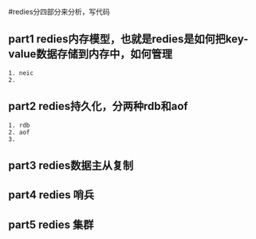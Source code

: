 
#redies分四部分来分析，写代码
## part1 redies内存模型，也就是redies是如何把key-value数据存储到内存中，如何管理
    1. neic
    2. 

## part2 redies持久化，分两种rdb和aof 
    1. rdb
    2. aof
    3. 
## part3 redies数据主从复制
## part4 redies 哨兵
## part5 redies 集群